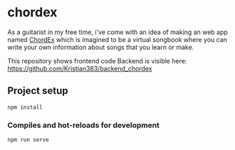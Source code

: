 # chordex
As a guitarist in my free time, i've come with an idea of making an web app named [ChordEx](https://chordex.net/) which is imagined to be a virtual songbook where you can write your own information about songs that you learn or make.

This repository shows frontend code
Backend is visible here: https://github.com/Kristian383/backend_chordex

## Project setup
```
npm install
```

### Compiles and hot-reloads for development
```
npm run serve
```

